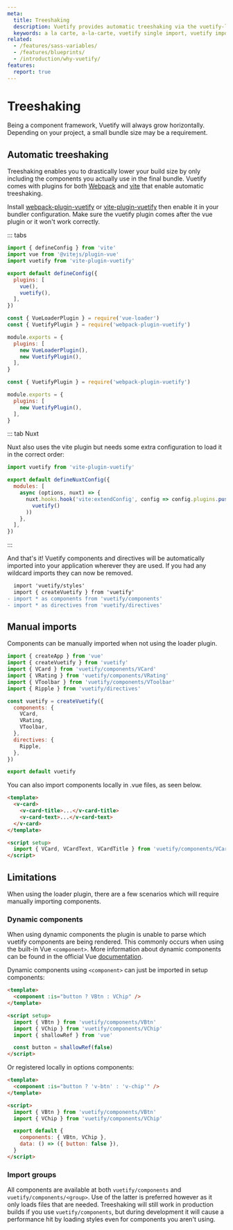 ```yaml
---
meta:
  title: Treeshaking
  description: Vuetify provides automatic treeshaking via the vuetify-loader. Use only the features that you need and drastically reduce your package bundle size.
  keywords: a la carte, a-la-carte, vuetify single import, vuetify import, component importing, reduce vuetify size, treeshaking, tree shaking
related:
  - /features/sass-variables/
  - /features/blueprints/
  - /introduction/why-vuetify/
features:
  report: true
---
```


# Treeshaking

Being a component framework, Vuetify will always grow horizontally. Depending on your project, a small bundle size may be a requirement.

<PageFeatures />

<PromotedEntry />

## Automatic treeshaking

Treeshaking enables you to drastically lower your build size by only including the components you actually use in the final bundle. Vuetify comes with plugins for both [Webpack](https://webpack.js.org/) and [vite](https://vitejs.dev/) that enable automatic treeshaking.

Install [webpack-plugin-vuetify](https://www.npmjs.com/package/webpack-plugin-vuetify) or [vite-plugin-vuetify](https://www.npmjs.com/package/vite-plugin-vuetify) then enable it in your bundler configuration. Make sure the vuetify plugin comes after the vue plugin or it won't work correctly.

::: tabs

```js [Vite] { resource="vite.config.js" }
import { defineConfig } from 'vite'
import vue from '@vitejs/plugin-vue'
import vuetify from 'vite-plugin-vuetify'

export default defineConfig({
  plugins: [
    vue(),
    vuetify(),
  ],
})
```

```js [Webpack] { resource="webpack.config.js" }
const { VueLoaderPlugin } = require('vue-loader')
const { VuetifyPlugin } = require('webpack-plugin-vuetify')

module.exports = {
  plugins: [
    new VueLoaderPlugin(),
    new VuetifyPlugin(),
  ],
}
```

```js [Vue CLI] { resource="vue.config.js" }
const { VuetifyPlugin } = require('webpack-plugin-vuetify')

module.exports = {
  plugins: [
    new VuetifyPlugin(),
  ],
}
```

::: tab Nuxt
<p class="ma-4">Nuxt also uses the vite plugin but needs some extra configuration to load it in the correct order:</p>

```js { resource="nuxt.config.js" }
import vuetify from 'vite-plugin-vuetify'

export default defineNuxtConfig({
  modules: [
    async (options, nuxt) => {
      nuxt.hooks.hook('vite:extendConfig', config => config.plugins.push(
        vuetify()
      ))
    },
  ],
})
```

:::

And that's it! Vuetify components and directives will be automatically imported into your application wherever they are used. If you had any wildcard imports they can now be removed.

```diff { resource="src/main.js" }
  import 'vuetify/styles'
  import { createVuetify } from 'vuetify'
- import * as components from 'vuetify/components'
- import * as directives from 'vuetify/directives'
```

<PromotedPromoted />

## Manual imports

Components can be manually imported when not using the loader plugin.

```js { resource="src/plugins/vuetify.js" }
import { createApp } from 'vue'
import { createVuetify } from 'vuetify'
import { VCard } from 'vuetify/components/VCard'
import { VRating } from 'vuetify/components/VRating'
import { VToolbar } from 'vuetify/components/VToolbar'
import { Ripple } from 'vuetify/directives'

const vuetify = createVuetify({
  components: {
    VCard,
    VRating,
    VToolbar,
  },
  directives: {
    Ripple,
  },
})

export default vuetify
```

You can also import components locally in .vue files, as seen below.

```html { resource="Component.vue" }
<template>
  <v-card>
    <v-card-title>...</v-card-title>
    <v-card-text>...</v-card-text>
  </v-card>
</template>

<script setup>
  import { VCard, VCardText, VCardTitle } from 'vuetify/components/VCard'
</script>
```

## Limitations

When using the loader plugin, there are a few scenarios which will require manually importing components.

### Dynamic components

When using dynamic components the plugin is unable to parse which vuetify components are being rendered. This commonly occurs when using the built-in Vue `<component>`. More information about dynamic components can be found in the official Vue [documentation](https://vuejs.org/guide/essentials/component-basics.html#dynamic-components).

<!--
`v-data-iterator` can use any component via the content-tag prop. This component must be registered [globally](#markup-js-a-la-carte-manual):

```html
<template>
  <v-data-iterator content-tag="v-layout">
    ...
  </v-data-iterator>
</template>
```

```js
// src/plugins/vuetify.js

import Vue from 'vue'
import Vuetify, { VLayout } from 'vuetify/lib'

Vue.use(Vuetify, {
  components: { VLayout },
})

const opts = {}

export default new Vuetify(opts)
```
-->

Dynamic components using `<component>` can just be imported in setup components:

```html { resource="Component.vue" }
<template>
  <component :is="button ? VBtn : VChip" />
</template>

<script setup>
  import { VBtn } from 'vuetify/components/VBtn'
  import { VChip } from 'vuetify/components/VChip'
  import { shallowRef } from 'vue'

  const button = shallowRef(false)
</script>
```

Or registered locally in options components:

```html { resource="Component.vue" }
<template>
  <component :is="button ? 'v-btn' : 'v-chip'" />
</template>

<script>
  import { VBtn } from 'vuetify/components/VBtn'
  import { VChip } from 'vuetify/components/VChip'

  export default {
    components: { VBtn, VChip },
    data: () => ({ button: false }),
  }
</script>
```

### Import groups

All components are available at both `vuetify/components` and `vuetify/components/<group>`. Use of the latter is preferred however as it only loads files that are needed. Treeshaking will still work in production builds if you use `vuetify/components`, but during development it will cause a performance hit by loading styles even for components you aren't using.
